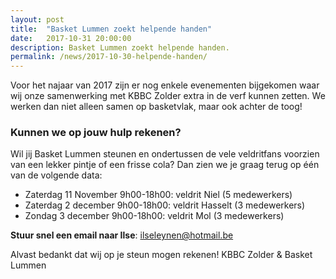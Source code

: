 ```yaml
---
layout: post
title:  "Basket Lummen zoekt helpende handen"
date:   2017-10-31 20:00:00
description: Basket Lummen zoekt helpende handen.
permalink: /news/2017-10-30-helpende-handen/
---
```

 
Voor het najaar van 2017 zijn er nog enkele evenementen bijgekomen waar wij onze samenwerking met KBBC Zolder extra in de verf kunnen zetten. We werken dan niet alleen samen op basketvlak, maar ook achter de toog!

### Kunnen we op jouw hulp rekenen?

Wil jij Basket Lummen steunen en ondertussen de vele veldritfans voorzien van een lekker pintje of een frisse cola? Dan zien we je graag terug op één van de volgende data:

 * Zaterdag 11 November 9h00-18h00: veldrit Niel (5 medewerkers)
 * Zaterdag 2 december 9h00-18h00: veldrit Hasselt (3 medewerkers)
 * Zondag 3 december 9h00-18h00: veldrit Mol (3 medewerkers)

**Stuur snel een email naar Ilse**: [ilseleynen@hotmail.be](mailto://ilseleynen@hotmail.be)

Alvast bedankt dat wij op je steun mogen rekenen!
KBBC Zolder & Basket Lummen
